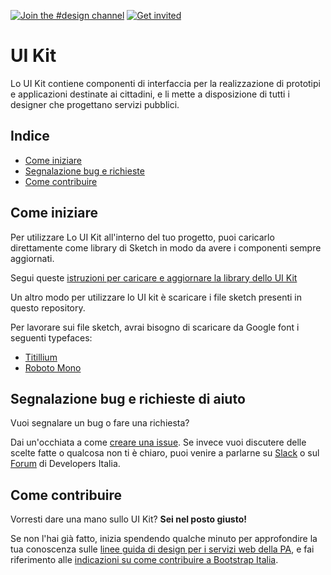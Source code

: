 [![Join the #design channel](https://img.shields.io/badge/Slack%20channel-%23design-blue.svg)](https://developersitalia.slack.com/messages/C7658JRJR/)
[![Get invited](https://slack.developers.italia.it/badge.svg)](https://slack.developers.italia.it/)

# UI Kit
Lo UI Kit contiene componenti di interfaccia per la realizzazione di prototipi e applicazioni destinate ai cittadini, e li mette a disposizione di tutti i designer che progettano servizi pubblici.

## Indice

- [Come iniziare](#come-iniziare)
- [Segnalazione bug e richieste](#segnalazione-bug-e-richieste-di-aiuto)
- [Come contribuire](#come-contribuire)

## Come iniziare

Per utilizzare Lo UI Kit all'interno del tuo progetto, puoi caricarlo direttamente come library di Sketch in modo da avere i componenti sempre aggiornati.

Segui queste [istruzioni per caricare e aggiornare la library dello UI Kit](INSTRUCTIONS/instructions.md)

Un altro modo per utilizzare lo UI kit è scaricare i file sketch presenti in questo repository.

Per lavorare sui file sketch, avrai bisogno di scaricare da Google font i seguenti typefaces:
- [Titillium](https://fonts.google.com/specimen/Titillium+Web)
- [Roboto Mono](https://fonts.google.com/specimen/Roboto+Mono)


## Segnalazione bug e richieste di aiuto

Vuoi segnalare un bug o fare una richiesta?

Dai un'occhiata a come [creare una issue](https://github.com/italia/design-ui-kit/blob/master/CONTRIBUTING.md#creare-una-issue). Se invece vuoi discutere delle scelte fatte o qualcosa non ti è chiaro, puoi venire a parlarne su [Slack](https://developersitalia.slack.com/messages/C7658JRJR/) o sul [Forum](https://forum.italia.it/) di Developers Italia.

## Come contribuire

Vorresti dare una mano sullo UI Kit? **Sei nel posto giusto!**
 
Se non l'hai già fatto, inizia spendendo qualche minuto per approfondire la tua conoscenza sulle
[linee guida di design per i servizi web della PA](https://design-italia.readthedocs.io/it/stable/index.html),
e fai riferimento alle [indicazioni su come contribuire a Bootstrap Italia](https://github.com/italia/bootstrap-italia/blob/master/CONTRIBUTING.md).

